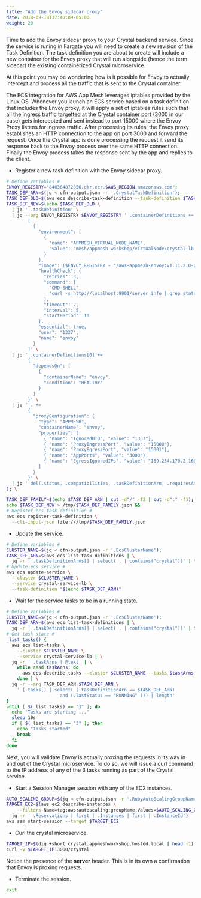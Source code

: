 ```yaml
---
title: "Add the Envoy sidecar proxy"
date: 2018-09-18T17:40:09-05:00
weight: 20
---
```


Time to add the Envoy sidecar proxy to your Crystal backend service. 
Since the service is runing in Fargate you will need to create a new revision of the Task Definition.
The  task definition you are about to create will include a new container for the Envoy proxy that will run alongside (hence the term sidecar) the existing containerized Crystal microservice. 

At this point you may be wondering how is it possible for Envoy to actually intercept and process all the traffic that is sent to the Crystal container.

The ECS integration for AWS App Mesh leverages iptables provided by the Linux OS. Whenever you launch an ECS service based on a task definition that includes the Envoy proxy, it will apply a set of iptables rules such that all the ingress traffic targetted at the Crystal container port (3000 in our case) gets intercepted and sent instead to port 15000 where the Envoy Proxy listens for ingress traffic.
After processing its rules, the Envoy proxy establishes an HTTP connection to the app on port 3000 and forward the request. Once the Crystal app is done processing the request it send its response back to the Envoy process over the same HTTP connection. Finally the Envoy process takes the response sent by the app and replies to the client. 

* Register a new task definition with the Envoy sidecar proxy.

```bash
# Define variables #
ENVOY_REGISTRY="840364872350.dkr.ecr.$AWS_REGION.amazonaws.com";
TASK_DEF_ARN=$(jq < cfn-output.json -r '.CrystalTaskDefinition');
TASK_DEF_OLD=$(aws ecs describe-task-definition --task-definition $TASK_DEF_ARN);
TASK_DEF_NEW=$(echo $TASK_DEF_OLD \
  | jq ' .taskDefinition' \
  | jq --arg ENVOY_REGISTRY $ENVOY_REGISTRY ' .containerDefinitions += 
        [
          {
            "environment": [
              {
                "name": "APPMESH_VIRTUAL_NODE_NAME",
                "value": "mesh/appmesh-workshop/virtualNode/crystal-lb-vanilla"
              }
            ],
            "image": ($ENVOY_REGISTRY + "/aws-appmesh-envoy:v1.11.2.0-prod"),
            "healthCheck": {
              "retries": 3,
              "command": [
                "CMD-SHELL",
                "curl -s http://localhost:9901/server_info | grep state | grep -q LIVE"
              ],
              "timeout": 2,
              "interval": 5,
              "startPeriod": 10
            },
            "essential": true,
            "user": "1337",
            "name": "envoy"
          }
        ]' \
  | jq ' .containerDefinitions[0] +=
        { 
          "dependsOn": [ 
            { 
              "containerName": "envoy",
              "condition": "HEALTHY" 
            }
          ] 
        }' \
  | jq ' . += 
        { 
          "proxyConfiguration": {
            "type": "APPMESH",
            "containerName": "envoy",
            "properties": [
              { "name": "IgnoredUID", "value": "1337"},
              { "name": "ProxyIngressPort", "value": "15000"},
              { "name": "ProxyEgressPort", "value": "15001"},
              { "name": "AppPorts", "value": "3000"},
              { "name": "EgressIgnoredIPs", "value": "169.254.170.2,169.254.169.254"}
            ]
          }
        }' \
  | jq ' del(.status, .compatibilities, .taskDefinitionArn, .requiresAttributes, .revision) '
); \

TASK_DEF_FAMILY=$(echo $TASK_DEF_ARN | cut -d"/" -f2 | cut -d":" -f1);
echo $TASK_DEF_NEW > /tmp/$TASK_DEF_FAMILY.json && 
# Register ecs task definition #
aws ecs register-task-definition \
  --cli-input-json file:///tmp/$TASK_DEF_FAMILY.json
```

* Update the service.

```bash
# Define variables #
CLUSTER_NAME=$(jq < cfn-output.json -r '.EcsClusterName');
TASK_DEF_ARN=$(aws ecs list-task-definitions | \
  jq -r ' .taskDefinitionArns[] | select( . | contains("crystal"))' | tail -1);
# Update ecs service #
aws ecs update-service \
  --cluster $CLUSTER_NAME \
  --service crystal-service-lb \
  --task-definition "$(echo $TASK_DEF_ARN)"
```

* Wait for the service tasks to be in a running state.

```bash
# Define variables #
CLUSTER_NAME=$(jq < cfn-output.json -r '.EcsClusterName');
TASK_DEF_ARN=$(aws ecs list-task-definitions | \
  jq -r ' .taskDefinitionArns[] | select( . | contains("crystal"))' | tail -1);
# Get task state #
_list_tasks() {
  aws ecs list-tasks \
    --cluster $CLUSTER_NAME \
    --service crystal-service-lb | \
  jq -r ' .taskArns | @text' | \
    while read taskArns; do 
      aws ecs describe-tasks --cluster $CLUSTER_NAME --tasks $taskArns;
    done | \
  jq -r --arg TASK_DEF_ARN $TASK_DEF_ARN \
    ' [.tasks[] | select( (.taskDefinitionArn == $TASK_DEF_ARN) 
                    and (.lastStatus == "RUNNING" ))] | length'
}
until [ $(_list_tasks) == "3" ]; do
  echo "Tasks are starting ..."
  sleep 10s
  if [ $(_list_tasks) == "3" ]; then
    echo "Tasks started"
    break
  fi
done
```

Next, you will validate Envoy is actually proxing the requests in its way in and out of the Crystal microservice. To do so, we will issue a curl command to the IP address of any of the 3 tasks running as part of the Crystal service.

* Start a Session Manager session with any of the EC2 instances.

```bash
AUTO_SCALING_GROUP=$(jq < cfn-output.json -r '.RubyAutoScalingGroupName');
TARGET_EC2=$(aws ec2 describe-instances \
    --filters Name=tag:aws:autoscaling:groupName,Values=$AUTO_SCALING_GROUP | \
  jq -r ' .Reservations | first | .Instances | first | .InstanceId')
aws ssm start-session --target $TARGET_EC2
```

* Curl the crystal microservice.

```bash
TARGET_IP=$(dig +short crystal.appmeshworkshop.hosted.local | head -1)
curl -v $TARGET_IP:3000/crystal
```

Notice the presence of the **server** header. This is in its own a confirmation that Envoy is proxing requests.

* Terminate the session.

```bash
exit 
```
